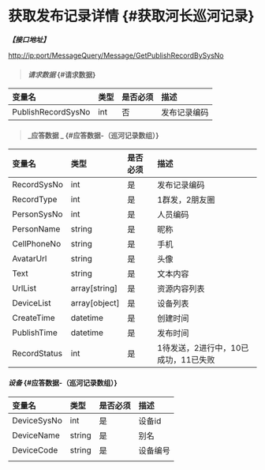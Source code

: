 # 获取发布记录详情 {#获取河长巡河记录}

_**【接口地址】**_

[http://ip:port/MessageQuery/Message/GetPublishRecordBySysNo](http://ip:port/MessageQuery/Message/GetMaterialList)

> #### _请求数据_ {#请求数据}

| 变量名 | 类型 | 是否必须 | 描述 |
| :--- | :--- | :--- | :--- |
| PublishRecordSysNo | int | 否 | 发布记录编码 |

> #### _应答数据 _ {#应答数据-（巡河记录数组）}

| 变量名 | 类型 | 是否必须 | 描述 |
| :--- | :--- | :--- | :--- |
| RecordSysNo | int | 是 | 发布记录编码 |
| RecordType | int | 是 | 1群发，2朋友圈 |
| PersonSysNo | int | 是 | 人员编码 |
| PersonName | string | 是 | 昵称 |
| CellPhoneNo | string | 是 | 手机 |
| AvatarUrl | string | 是 | 头像 |
| Text | string | 是 | 文本内容 |
| UrlList | array\[string\] | 是 | 资源内容列表 |
| DeviceList | array\[object\] | 是 | 设备列表 |
| CreateTime | datetime | 是 | 创建时间 |
| PublishTime | datetime | 是 | 发布时间 |
| RecordStatus | int | 是 | 1待发送，2进行中，10已成功，11已失败 |

#### _设备_ {#应答数据-（巡河记录数组）}

| 变量名 | 类型 | 是否必须 | 描述 |
| :--- | :--- | :--- | :--- |
| DeviceSysNo | int | 是 | 设备id |
| DeviceName | string | 是 | 别名 |
| DeviceCode | string | 是 | 设备编号 |
|  |  |  |  |



